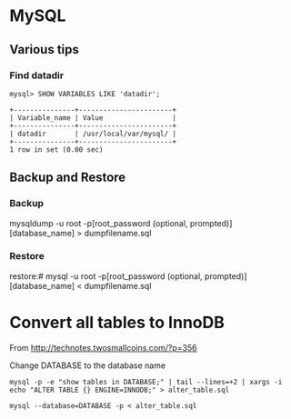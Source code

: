 # MySQL

## Various tips

### Find datadir

    mysql> SHOW VARIABLES LIKE 'datadir';

    +---------------+-----------------------+
    | Variable_name | Value                 |
    +---------------+-----------------------+
    | datadir       | /usr/local/var/mysql/ |
    +---------------+-----------------------+
    1 row in set (0.00 sec)


## Backup and Restore

### Backup
  mysqldump -u root -p[root_password (optional, prompted)] [database_name] > dumpfilename.sql

### Restore
  restore:# mysql -u root -p[root_password (optional, prompted)] [database_name] < dumpfilename.sql

# Convert all tables to InnoDB

From http://technotes.twosmallcoins.com/?p=356

Change DATABASE to the database name

    mysql -p -e "show tables in DATABASE;" | tail --lines=+2 | xargs -i echo "ALTER TABLE {} ENGINE=INNODB;" > alter_table.sql

    mysql --database=DATABASE -p < alter_table.sql